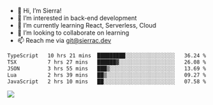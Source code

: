 - 👋 Hi, I’m Sierra!
- 👀 I’m interested in back-end development
- 🌱 I’m currently learning React, Serverless, Cloud
- 💞️ I’m looking to collaborate on learning
- 📫 Reach me via git@sierrac.dev

<!--START_SECTION:waka-->

```txt
TypeScript   10 hrs 21 mins  █████████░░░░░░░░░░░░░░░░   36.24 %
TSX          7 hrs 27 mins   ██████▓░░░░░░░░░░░░░░░░░░   26.08 %
JSON         3 hrs 55 mins   ███▒░░░░░░░░░░░░░░░░░░░░░   13.69 %
Lua          2 hrs 39 mins   ██▒░░░░░░░░░░░░░░░░░░░░░░   09.27 %
JavaScript   2 hrs 10 mins   ██░░░░░░░░░░░░░░░░░░░░░░░   07.58 %
```

<!--END_SECTION:waka-->


![](https://hit.yhype.me/github/profile?user_id=7351311)
